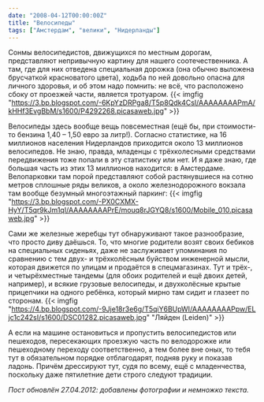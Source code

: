 ```yaml
---
date: "2008-04-12T00:00:00Z"
title: "Велосипеды"
tags: ["Амстердам", "велики", "Нидерланды"]
---
```


Сонмы велосипедистов, движущихся по местным дорогам, представляют непривычную картину для нашего соотечественника. А там, где для них отведена специальная дорожка (она обычно выложена брусчаткой красноватого цвета), ходьба по ней довольно опасна для личного здоровья, и об этом надо помнить: не всё, что расположено сбоку от проезжей части, является тротуаром.
{{< imgfig "https://3.bp.blogspot.com/-6KpYzDRPga8/T5p8Qdk4CsI/AAAAAAAAPmA/kHHf3EvgBbM/s1600/P4292268.picasaweb.jpg" >}}

<!--more-->

Велосипеды здесь вообще вещь повсеместная (ещё бы, при стоимости-то бензина 1,40 – 1,50 евро за литр!). Согласно статистике, на 16 миллионов населения Нидерландов приходится около 13 миллионов велосипедов. Не знаю, правда, младенцы с трёхколесными средствами передвижения тоже попали в эту статистику или нет. И я даже знаю, где большая часть из этих 13 миллионов находится: в Амстердаме. Велопарковки там порой представляют собой растянувшиеся на сотню метров сплошные ряды великов, а около железнодорожного вокзала там вообще безумный многоэтажный паркинг:
{{< imgfig "https://3.bp.blogspot.com/-PX0CXMX-HyY/T5qr9kJm1qI/AAAAAAAAPrE/mouq8rJGYQ8/s1600/Mobile_010.picasaweb.jpg" >}}

Сами же железные жеребцы тут обнаруживают такое разнообразие, что просто диву даёшься. То, что многие родители возят своих бебиков на специальных сиденьях, даже не заслуживает упоминания по сравнению с тем двух- и трёхколёсным буйством инженерной мысли, которая движется по улицам и продаётся в спецмагазинах. Тут и трёх-, и четырёхместные тандемы (для обоих родителей и ещё двоих детей, например), и всякие грузовые велосипеды, и двухколёсные крытые прицепчики на одного ребёнка, который мирно там сидит и глазеет по сторонам.
{{< imgfig "https://4.bp.blogspot.com/-9Jje18r3e6g/T5qiY6BUpWI/AAAAAAAAPpw/ELjc1c242sI/s1600/DSC01282.picasaweb.jpg" "Ляйден (Leiden)" >}}

А если на машине остановиться и пропустить велосипедистов или пешеходов, пересекающих проезжую часть по велодорожке или пешеходному переходу соответственно, а тем более вне оных, то тебя тут в обязательном порядке отблагодарят, подняв руку и показав ладонь. Причём дрессируют тут, судя по всему, ещё с младенчества, поскольку даже пятилетние дети строго следуют традиции.

*Пост обновлён 27.04.2012: добавлены фотографии и немножко текста.*
